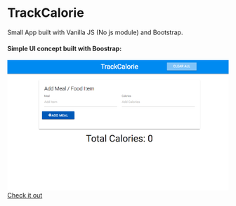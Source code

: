 # TrackCalorie
Small App built with Vanilla JS (No js module) and Bootstrap.

#### Simple UI concept built with Boostrap:
![alt text](https://github.com/galatigiuseppe/TackCalorie/blob/master/img.png "Logo Title Text 1")
[Check it out](https://galatigiuseppe.github.io/TrackCalorie)

